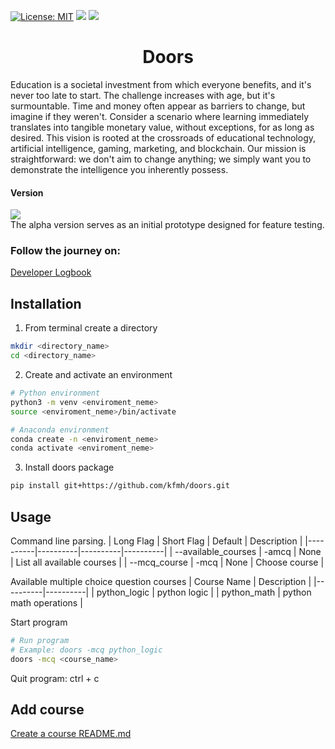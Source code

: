 [![License: MIT](https://img.shields.io/badge/License-MIT-yellow.svg)](https://opensource.org/licenses/MIT)
[![](https://img.shields.io/badge/rich-13.7.0-blue)](https://github.com/Textualize/rich)
[![](https://img.shields.io/badge/tqdm-4.66.1-orange)](https://tqdm.github.io/)

<h1 align="center">Doors</h1>
Education is a societal investment from which everyone benefits, and it's never too late to start. The challenge increases with age, but it's surmountable. Time and money often appear as barriers to change, but imagine if they weren't. Consider a scenario where learning immediately translates into tangible monetary value, without exceptions, for as long as desired. This vision is rooted at the crossroads of educational technology, artificial intelligence, gaming, marketing, and blockchain. Our mission is straightforward: we don't aim to change anything; we simply want you to demonstrate the intelligence you inherently possess.

#### Version
[![](https://img.shields.io/badge/doors-0.1.0%20alpha-green
)](https://github.com/kfmh/doors)
 <br>
The alpha version serves as an initial prototype designed for feature testing.

### Follow the journey on: 
[Developer Logbook](https://kfmh.github.io/) 

<!--
<p align="center">
    <br>
    <img src="" width="500px"/>
    <br>
    Chessboard coordinates difficulty
    <img src="" width="80%"/>
    <br>
<p>
-->

## Installation
1. From terminal create a directory
```bash
mkdir <directory_name>
cd <directory_name>
``` 
2. Create and activate an environment
```bash
# Python environment
python3 -m venv <enviroment_neme>
source <enviroment_neme>/bin/activate
```
```bash
# Anaconda environment
conda create -n <enviroment_neme>
conda activate <enviroment_neme>
```
3. Install doors package
```bash
pip install git+https://github.com/kfmh/doors.git
```

## Usage
 Command line parsing.
| Long Flag | Short Flag | Default | Description |
|----------|----------|----------|----------|
| --available_courses | -amcq | None | List all available courses |
| --mcq_course        | -mcq  | None | Choose course |

Available multiple choice question courses
| Course Name | Description |
|----------|----------|
| python_logic | python logic |
| python_math  | python math operations |

Start program
```bash
# Run program
# Example: doors -mcq python_logic
doors -mcq <course_name>
```
Quit program: ctrl + c

## Add course
[Create a course README.md](https://github.com/kfmh/doors/tree/main/src/doors/mcq_courses)


<!--
## Documentation
-->


